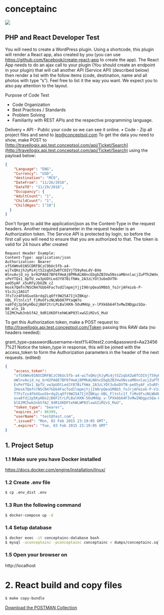 # conceptainc

![](https://i.imgur.com/VxQQJJt.png)


## PHP and React Developer Test
You will need to create a WordPress plugin. Using a shortcode, this plugin will render a React app, also created by you (you can use
https://github.com/facebook/create-react-app to create the app). The React App needs to do an ajax call to your plugin (You should create an
endpoint in your plugin) that will call another API (Service API) (described below) then render a list with the follow items (code, destination, name
and all photos with type “s”). Feel free to list it the way you want. We expect you to also pay attention to the layout.

Purpose of Code Test
- Code Organization
- Best Practices / Standards
- Problem Solving
- Familiarity with REST APIs and the respective programming language.

Delivery
• API - Public your code so we can see it online.
• Code - Zip all project files and send to leo@conceptsol.com
To get the data you need to show, make POST to [http://travellogix.api.test.conceptsol.com/api/Ticket/Search](http://travellogix.api.test.conceptsol.com/api/Ticket/Search) using the payload below:
```json
{
    "Language": "ENG",
    "Currency": "USD",
    "destination": "MCO",
    "DateFrom": "11/26/2016",
    "DateTO": "11/29/2016",
    "Occupancy": {
    "AdultCount": "1",
    "ChildCount": "1",
    "ChildAges": ["10"]
  }
}
```

Don't forget to add the application/json as the Content-Type in the request headers.
Another required parameter in the request header is an Authorization token. The Service API is protected by login, so before the first call you
will need to ensure that you are authorized to that.
The token is valid for 24 hours after created
```
Request Header Example:
Content-Type: application/json
Authorization: Bearer
xf5XWHv01N5CDRFBCzC9bUc5fb-a4-wiTxQHzjhJyMi4jt5ZzqbXZw0TCOIVjT59yReLdV-BXm
WlnvAvjd_ny_brH2PA6E7BF6fHeAj0PMkALN8ncEbgbZB3Vw5NssaM0nnlacjZuPTh2Wdn_8IE
sPeYTQx1_8pTU_vw3pUOtLedJY87BifhWa_2A3zLYOt3uboDVTN-peO5yAF_x5uRFyJbUZN_c2
Hosk7Qmfn7NSCN47Gbb4FacTodIlmpmjYjjI98rpQeaSM8b5_foJrjAFmiob-P-V1cJij2AG1T
7FsTzz4FbXGuoSbrdq2LqOft9W25A7IjVZBKqz-UBL_Fltnlc1f_fiMvOfszNLWbO87PYaqW7o
va8fdj2p5KyHDo2jB6F2trLPLBalKKN-5OuMHUp_v-lPXk6b64F3vMwINDgpzSQa-80_wln_1b
lE2MChwb3nbSfA2_9dR1XKDFtehWLWP03lxwGIiM2vS_MuU

```

To get this Authorization token, make a POST request to: http://travellogix.api.test.conceptsol.com/Token passing this RAW data (no headers
needed):

grant_type=password&username=test1%40test2.com&password=Aa234567%21
Notice the token_type in response, this will be joined with the access_token to form the Authorization parameters in the header of the next
requests. (edited)

```json
{
    "access_token":
    "xf5XWHv01N5CDRFBCzC9bUc5fb-a4-wiTxQHzjhJyMi4jt5ZzqbXZw0TCOIVjT59yReLdV-BX
    mWlnvAvjd_ny_brH2PA6E7BF6fHeAj0PMkALN8ncEbgbZB3Vw5NssaM0nnlacjZuPTh2Wdn_8I
    EsPeYTQx1_8pTU_vw3pUOtLedJY87BifhWa_2A3zLYOt3uboDVTN-peO5yAF_x5uRFyJbUZN_c
    2Hosk7Qmfn7NSCN47Gbb4FacTodIlmpmjYjjI98rpQeaSM8b5_foJrjAFmiob-P-V1cJij2AG1
    T7FsTzz4FbXGuoSbrdq2LqOft9W25A7IjVZBKqz-UBL_Fltnlc1f_fiMvOfszNLWbO87PYaqW7
    ova8fdj2p5KyHDo2jB6F2trLPLBalKKN-5OuMHUp_v-lPXk6b64F3vMwINDgpzSQa-80_wln_1
    blE2MChwb3nbSfA2_9dR1XKDFtehWLWP03lxwGIiM2vS_MuU",
    "token_type": "bearer",
    "expires_in": 86399,
    "userName": "test@test.com",
    ".issued": "Mon, 02 Feb 2015 23:19:05 GMT",
    ".expires": "Tue, 03 Feb 2015 23:19:05 GMT"
}

```


## 1. Project Setup

### 1.1 Make sure you have Docker installed
https://docs.docker.com/engine/installation/linux/

### 1.2 Create .env file
```bash
$ cp .env_dist .env
```

### 1.3 Run the following command
```bash
$ docker-compose up -d
```

### 1.4 Setup database
```bash
$ docker exec -it conceptainc-database bash
$ mysql -uconceptainc -pconceptainc conceptainc < dumps/conceptainc.sql

```

### 1.5 Open your browser on
http://localhost


# 2. React build and copy files

```bash
$ make copy-bundle
```

[Download the POSTMAN Collection](https://www.getpostman.com/collections/b3dfa014d86371640238)


